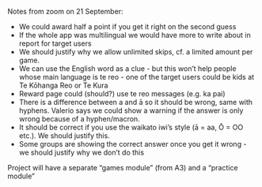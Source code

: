 Notes from zoom on 21 September:

- We could award half a point if you get it right on the second guess
- If the whole app was multilingual we would have more to write about in report for target users
- We should justify why we allow unlimited skips, cf. a limited amount per game.
- We can use the English word as a clue - but this won’t help people whose main language is te reo - one of the target users could be kids at Te Kōhanga Reo or Te Kura
- Reward page could (should?) use te reo messages (e.g. ka pai)
- There is a difference between a and ā so it should be wrong, same with hyphens. Valerio says we could show a warning if the answer is only wrong because of a hyphen/macron.
- It should be correct if you use the waikato iwi’s style (ā = aa, Ō = OO etc.). We should justify this.
- Some groups are showing the correct answer once you get it wrong - we should justify why we don’t do this

Project will have a separate “games module” (from A3) and a “practice module”
